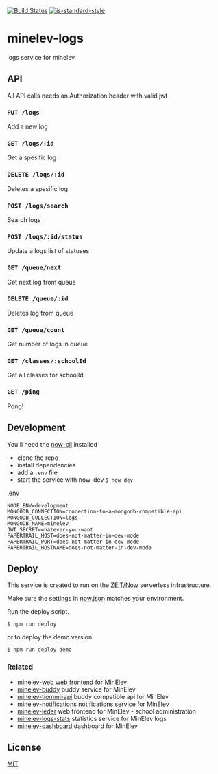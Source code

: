 [![Build Status](https://travis-ci.org/telemark/minelev-logs.svg?branch=master)](https://travis-ci.org/telemark/minelev-logs)
[![js-standard-style](https://img.shields.io/badge/code%20style-standard-brightgreen.svg?style=flat)](https://github.com/feross/standard)

# minelev-logs

logs service for minelev

## API

All API calls needs an Authorization header with valid jwt  

### ```PUT /loqs```

Add a new log

### ```GET /loqs/:id```

Get a spesific log

### ```DELETE /loqs/:id```

Deletes a spesific log

### ```POST /logs/search```

Search logs

### ```POST /loqs/:id/status```

Update a logs list of statuses

### ```GET /queue/next```

Get next log from queue

### ```DELETE /queue/:id```

Deletes log from queue

### ```GET /queue/count```

Get number of logs in queue

### ```GET /classes/:schoolId```

Get all classes for schoolId

### ```GET /ping```

Pong!

## Development

You'll need the [now-cli](https://zeit.co/now) installed

- clone the repo
- install dependencies
- add a `.env` file
- start the service with now-dev ```$ now dev```

.env

```
NODE_ENV=development
MONGODB_CONNECTION=connection-to-a-mongodb-compatible-api
MONGODB_COLLECTION=logs
MONGODB_NAME=minelev
JWT_SECRET=whatever-you-want
PAPERTRAIL_HOST=does-not-matter-in-dev-mode
PAPERTRAIL_PORT=does-not-matter-in-dev-mode
PAPERTRAIL_HOSTNAME=does-not-matter-in-dev-mode
```

## Deploy

This service is created to run on the [ZEIT/Now](https://zeit.co/now) serverless infrastructure.

Make sure the settings in [now.json](now.json) matches your environment.

Run the deploy script.

```
$ npm run deploy
```

or to deploy the demo version

```
$ npm run deploy-demo
```

### Related

- [minelev-web](https://github.com/telemark/minelev-web) web frontend for MinElev
- [minelev-buddy](https://github.com/telemark/minelev-buddy) buddy service for MinElev
- [minelev-tjommi-api](https://github.com/telemark/minelev-tjommi-api) buddy compatible api for MinElev
- [minelev-notifications](https://github.com/telemark/minelev-notifications) notifications service for MinElev
- [minelev-leder](https://github.com/telemark/minelev-leder) web frontend for MinElev - school administration
- [minelev-logs-stats](https://github.com/telemark/minelev-logs-stats) statistics service for MinElev logs
- [minelev-dashboard](https://github.com/telemark/minelev-dashboard) dashboard for MinElev

## License

[MIT](LICENSE)

